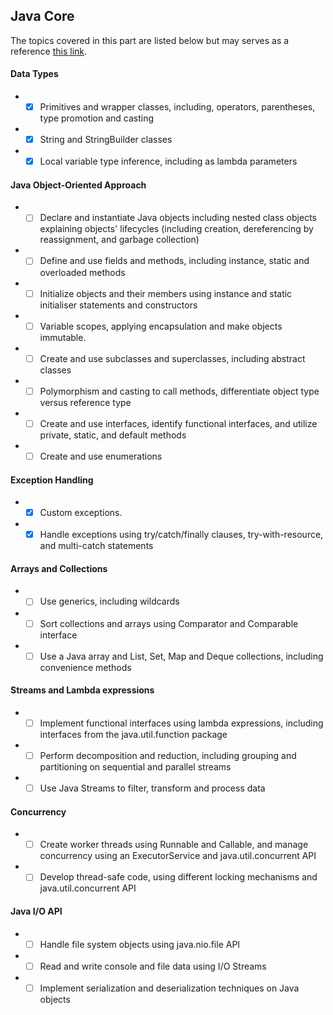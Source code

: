 
## Java Core
The topics covered in this part are listed below but may serves as a reference [this link](https://education.oracle.com/java-se-11-developer/pexam_1Z0-819?intcmp=WWOUBLOGPOSTLADJAVA082913).


#### Data Types
* -[X] Primitives and wrapper classes, including, operators, parentheses, type promotion and casting
* -[X] String and StringBuilder classes
* -[X] Local variable type inference, including as lambda parameters

#### Java Object-Oriented Approach
* -[ ] Declare and instantiate Java objects including nested class objects explaining objects' lifecycles (including creation, dereferencing by reassignment, and garbage collection)
* -[ ] Define and use fields and methods, including instance, static and overloaded methods
* -[ ] Initialize objects and their members using instance and static initialiser statements and constructors
* -[ ] Variable scopes, applying encapsulation and make objects immutable.
* -[ ] Create and use subclasses and superclasses, including abstract classes
* -[ ] Polymorphism and casting to call methods, differentiate object type versus reference type
* -[ ] Create and use interfaces, identify functional interfaces, and utilize private, static, and default methods
* -[ ] Create and use enumerations

#### Exception Handling
* -[X] Custom exceptions.
* -[X] Handle exceptions using try/catch/finally clauses, try-with-resource, and multi-catch statements

#### Arrays and Collections
* -[ ] Use generics, including wildcards
* -[ ] Sort collections and arrays using Comparator and Comparable interface
* -[ ] Use a Java array and List, Set, Map and Deque collections, including convenience methods

#### Streams and Lambda expressions
* -[ ] Implement functional interfaces using lambda expressions, including interfaces from the java.util.function package
* -[ ] Perform decomposition and reduction, including grouping and partitioning on sequential and parallel streams
* -[ ] Use Java Streams to filter, transform and process data

#### Concurrency
* -[ ] Create worker threads using Runnable and Callable, and manage concurrency using an ExecutorService and java.util.concurrent API
* -[ ] Develop thread-safe code, using different locking mechanisms and java.util.concurrent API

#### Java I/O API
* -[ ] Handle file system objects using java.nio.file API
* -[ ] Read and write console and file data using I/O Streams
* -[ ] Implement serialization and deserialization techniques on Java objects
